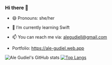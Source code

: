 ### Hi there 👋



 - 😄 Pronouns: she/her 
 - 🌱 I’m currently learning Swift
 - 📫 You can reach me via: alegudiell@gmail.com

- Portfolio: https://ale-gudiel.web.app

![Ale Gudiel's GitHub stats](https://github-readme-stats.vercel.app/api?username=alegudiel&count_private=true&show_icons=true&theme=radical)
[![Top Langs](https://github-readme-stats.vercel.app/api/top-langs/?username=alegudiel&layout=compact)](https://github.com/alegudiel/github-readme-stats)
